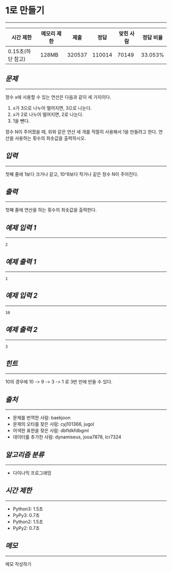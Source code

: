 # 1로 만들기

---
| 시간 제한 | 메모리 제한 | 제출 | 정답 | 맞힌 사람 | 정답 비율 |
| -- | -- | -- | -- | -- | -- |
| 0.15초(하단 참고) | 128MB | 320537 | 110014 | 70149 | 33.053% |

## *문제*

---
정수 x에 사용할 수 있는 연산은 다음과 같이 세 가지이다.
1. x가 3으로 나누어 떨어지면, 3으로 나눈다.
2. x가 2로 나누어 떨어지면, 2로 나눈다.
3. 1을 뺀다.

정수 N이 주어졌을 때, 위와 같은 연산 세 개를 적절히 사용해서 1을 만들려고 한다. 연산을 사용하는 횟수의 최솟값을 출력하시오.

## *입력*

---
첫째 줄에 1보다 크거나 같고, 10^6보다 작거나 같은 정수 N이 주어진다.

## *출력*

---
첫째 줄에 연산을 하는 횟수의 최솟값을 출력한다.

## *예제 입력 1*

---
```
2
```

## *예제 출력 1*

---
```
1
```

## *예제 입력 2*

---
```
10
```

## *예제 출력 2*

---
```
3
```

## *힌트*

---
10의 경우에 10 -> 9 -> 3 -> 1 로 3번 만에 만들 수 있다.

## *출처*

---
- 문제를 번역한 사람: baekjoon
- 문제의 오타를 찾은 사람: cyj101366, jugol
- 어색한 표현을 찾은 사람: dbfldkfdbgml
- 데이터를 추가한 사람: dynamiseus, jooa7878, lcr7324

## *알고리즘 분류*

---
- 다이나믹 프로그래밍

## *시간 제한*

---
- Python3: 1.5초
- PyPy3: 0.7초
- Python2: 1.5초
- PyPy2: 0.7초

## *메모*

---
메모 작성하기